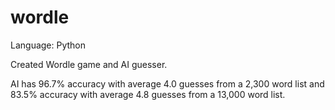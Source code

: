 # wordle
Language: Python

Created Wordle game and AI guesser.

AI has 96.7% accuracy with average 4.0 guesses from a 2,300 word list and 83.5% accuracy with average 4.8 guesses from a 13,000 word list.
